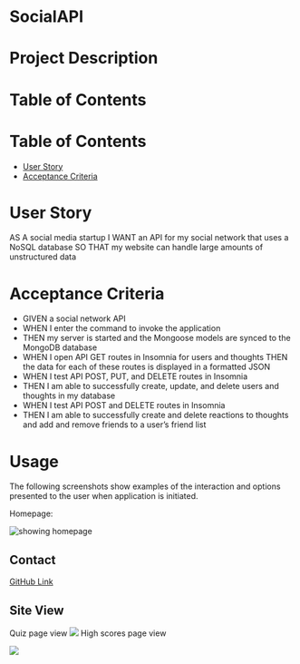 # SocialAPI

# Project Description 



# Table of Contents

# Table of Contents
* [User Story](#User-Story)
* [Acceptance Criteria](#Acceptance-Criteria) 



# User Story 

AS A social media startup
I WANT an API for my social network that uses a NoSQL database
SO THAT my website can handle large amounts of unstructured data


# Acceptance Criteria 
- GIVEN a social network API
- WHEN I enter the command to invoke the application
- THEN my server is started and the Mongoose models are synced to the MongoDB database
- WHEN I open API GET routes in Insomnia for users and thoughts
THEN the data for each of these routes is displayed in a formatted JSON
- WHEN I test API POST, PUT, and DELETE routes in Insomnia
- THEN I am able to successfully create, update, and delete users and thoughts in my database
- WHEN I test API POST and DELETE routes in Insomnia
- THEN I am able to successfully create and delete reactions to thoughts and add and remove friends to a user’s friend list

# Usage

The following screenshots show examples of the interaction and options presented to the user when application is initiated. 


Homepage:

![showing homepage](./public/assets/images/homepage1.png)



##  Contact

[GitHub Link](https://github.com/TrianaD/SocialAPI)

## Site View

Quiz page view
<img src="./assets/images/quiz_page.png"> 
High scores page view

<img src="./assets/images/highscores_page.png">



